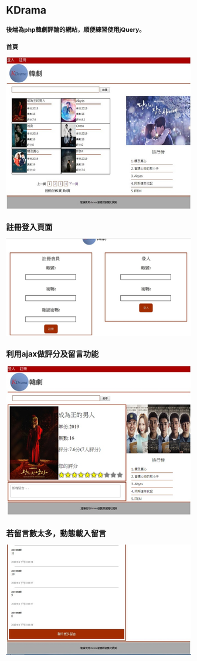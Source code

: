 # KDrama
### 後端為php韓劇評論的網站，順便練習使用jQuery。
### 首頁
![image](https://github.com/tdksr0505/KDrama/blob/master/pic/index.jpg)

## 註冊登入頁面
![image](https://github.com/tdksr0505/KDrama/blob/master/pic/signin.jpg)

## 利用ajax做評分及留言功能
![image](https://github.com/tdksr0505/KDrama/blob/master/pic/3.jpg)

## 若留言數太多，動態載入留言
![image](https://github.com/tdksr0505/KDrama/blob/master/pic/1.JPG)
